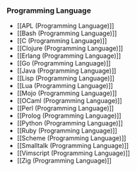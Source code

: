 ### Programming Language
- [[APL (Programming Language)]]
- [[Bash (Programming Language)]]
- [[C (Programming Language)]]
- [[Clojure (Programming Language)]]
- [[Erlang (Programming Language)]]
- [[Go (Programming Language)]]
- [[Java (Programming Language)]]
- [[Lisp (Programming Language)]]
- [[Lua (Programming Language)]]
- [[Mojo (Programming Language)]]
- [[OCaml (Programming Language)]]
- [[Perl (Programming Language)]]
- [[Prolog (Programming Language)]]
- [[Python (Programming Language)]]
- [[Ruby (Programming Language)]]
- [[Scheme (Programming Language)]]
- [[Smalltalk (Programming Language)]]
- [[Vimscript (Programming Language)]]
- [[Zig (Programming Language)]]
